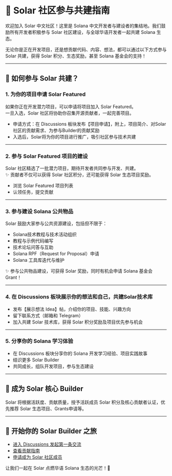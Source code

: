 # 🤝 Solar 社区参与共建指南

欢迎加入 Solar 中文社区！这里是 Solana 中文开发者与建设者的集结地。我们鼓励所有开发者积极参与 Solar 社区建设，与全球华语开发者一起共建 Solana 生态。

无论你是正在开发项目，还是想贡献代码、内容、想法，都可以通过以下方式参与 Solar 共建，获得 Solar 积分、生态奖励，甚至 Solana 基金会的支持！

---

## 🚀 如何参与 Solar 共建？

### 1. 为你的项目申请 Solar Featured

如果你正在开发潜力项目，可以申请将项目加入 Solar Featured。  
一旦入选，Solar 社区将协助你召集开源贡献者，一起完善项目。

- 申请方式：在 Discussions 板块发布【项目申请】，附上，项目简介、对Solar社区的贡献需求、为参与Builder的贡献奖励
- 入选后，Solar将为你的项目进行推广，吸引社区参与技术共建

---

### 2. 参与 Solar Featured 项目的建设

Solar 社区精选了一批潜力项目，期待开发者共同参与开发、共建。  
✨ 贡献者不仅可以获得 Solar 社区积分，还可能获得 Solar 生态项目奖励。

- 浏览 Solar Featured 项目列表
- 认领任务，提交贡献

---

### 3. 参与建设 Solana 公共物品

Solar 鼓励大家参与公共资源建设，包括但不限于：

- Solana技术教程与技术活动组织
- 教程与示例代码编写
- 技术论坛问答与互助
- Solana RPF（Request for Proposal）申请
- Solana 工具库迭代与维护

✨ 参与公共物品建设，可获得 Solar 奖励，同时有机会申请 Solana 基金会 Grant！

---

### 4. 在 Discussions 板块展示你的想法和自己，共建Solar技术库

- 发布【展示想法 Idea】帖，介绍你的项目、技能、兴趣方向
- 留下联系方式（邮箱和 Telegram）
- 加入共建 Solar 技术库，获得 Solar 积分奖励及项目优先参与机会

---

### 5. 分享你的 Solana 学习体验

- 在 Discussions 板块分享你的 Solana 开发学习经验、项目实践故事
- 结识更多 Solar Builder
- 共同成长，组队开发项目，参与生态建设

---

## 🎯 成为 Solar 核心 Builder

Solar 将根据活跃度、贡献质量，授予活跃成员 Solar 积分及核心贡献者认证，优先推荐 Solar 生态项目、Grants申请等。

---

## 📢 开始你的 Solar Builder 之旅

- [进入 Discussions 发起第一条交流](https://github.com/Solana-ZH/discussions)
- [查看贡献指南](CONTRIBUTING.md)
- [申请成为 Solar 社区成员](https://docs.google.com/forms/u/1/d/e/1FAIpQLSdwQOjHyctNqpP4FlE6G_tSPUdpWwnIqqGp4SY7CThyfxByIA/viewform?usp=send_form)

让我们一起在 Solar 点燃华语 Solana 生态的光芒！🌟

